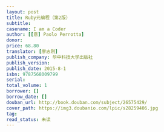 ```yaml
---
layout: post
title: Ruby元编程（第2版）
subtitle: 
casename: I am a Coder
author: [[意] Paolo Perrotta]
donor: 
price: 68.80
translator: [廖志刚]
publish_company: 华中科技大学出版社
publish_version: 
publish_date: 2015-8-1
isbn: 9787568009799
serial: 
total_volume: 1
borrower: []
borrow_date: []
douban_url: http://book.douban.com/subject/26575429/
cover_path: https://img3.doubanio.com/lpic/s28259406.jpg
tag: 
read_status: 未读
---
```

